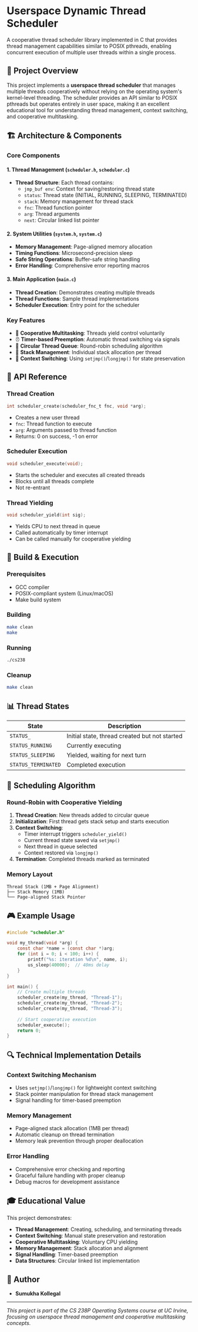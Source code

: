 # Userspace Dynamic Thread Scheduler

A cooperative thread scheduler library implemented in C that provides thread management capabilities similar to POSIX pthreads, enabling concurrent execution of multiple user threads within a single process.

## 🎯 Project Overview

This project implements a **userspace thread scheduler** that manages multiple threads cooperatively without relying on the operating system's kernel-level threading. The scheduler provides an API similar to POSIX pthreads but operates entirely in user space, making it an excellent educational tool for understanding thread management, context switching, and cooperative multitasking.

## 🏗️ Architecture & Components

### Core Components

#### 1. **Thread Management (`scheduler.h`, `scheduler.c`)**
- **Thread Structure**: Each thread contains:
  - `jmp_buf env`: Context for saving/restoring thread state
  - `status`: Thread state (INITIAL, RUNNING, SLEEPING, TERMINATED)
  - `stack`: Memory management for thread stack
  - `fnc`: Thread function pointer
  - `arg`: Thread arguments
  - `next`: Circular linked list pointer

#### 2. **System Utilities (`system.h`, `system.c`)**
- **Memory Management**: Page-aligned memory allocation
- **Timing Functions**: Microsecond-precision sleep
- **Safe String Operations**: Buffer-safe string handling
- **Error Handling**: Comprehensive error reporting macros

#### 3. **Main Application (`main.c`)**
- **Thread Creation**: Demonstrates creating multiple threads
- **Thread Functions**: Sample thread implementations
- **Scheduler Execution**: Entry point for the scheduler

### Key Features

- 🔄 **Cooperative Multitasking**: Threads yield control voluntarily
- ⏰ **Timer-based Preemption**: Automatic thread switching via signals
- 🧵 **Circular Thread Queue**: Round-robin scheduling algorithm
- 💾 **Stack Management**: Individual stack allocation per thread
- 🔧 **Context Switching**: Using `setjmp()`/`longjmp()` for state preservation

## 🚀 API Reference

### Thread Creation
```c
int scheduler_create(scheduler_fnc_t fnc, void *arg);
```
- Creates a new user thread
- `fnc`: Thread function to execute
- `arg`: Arguments passed to thread function
- Returns: 0 on success, -1 on error

### Scheduler Execution
```c
void scheduler_execute(void);
```
- Starts the scheduler and executes all created threads
- Blocks until all threads complete
- Not re-entrant

### Thread Yielding
```c
void scheduler_yield(int sig);
```
- Yields CPU to next thread in queue
- Called automatically by timer interrupt
- Can be called manually for cooperative yielding

## 🔧 Build & Execution

### Prerequisites
- GCC compiler
- POSIX-compliant system (Linux/macOS)
- Make build system

### Building
```bash
make clean
make
```

### Running
```bash
./cs238
```

### Cleanup
```bash
make clean
```

## 📊 Thread States

| State | Description |
|-------|-------------|
| `STATUS_` | Initial state, thread created but not started |
| `STATUS_RUNNING` | Currently executing |
| `STATUS_SLEEPING` | Yielded, waiting for next turn |
| `STATUS_TERMINATED` | Completed execution |

## 🔄 Scheduling Algorithm

### Round-Robin with Cooperative Yielding
1. **Thread Creation**: New threads added to circular queue
2. **Initialization**: First thread gets stack setup and starts execution
3. **Context Switching**: 
   - Timer interrupt triggers `scheduler_yield()`
   - Current thread state saved via `setjmp()`
   - Next thread in queue selected
   - Context restored via `longjmp()`
4. **Termination**: Completed threads marked as terminated

### Memory Layout
```
Thread Stack (1MB + Page Alignment)
├── Stack Memory (1MB)
└── Page-aligned Stack Pointer
```

## 🎮 Example Usage

```c
#include "scheduler.h"

void my_thread(void *arg) {
    const char *name = (const char *)arg;
    for (int i = 0; i < 100; i++) {
        printf("%s: iteration %d\n", name, i);
        us_sleep(40000);  // 40ms delay
    }
}

int main() {
    // Create multiple threads
    scheduler_create(my_thread, "Thread-1");
    scheduler_create(my_thread, "Thread-2");
    scheduler_create(my_thread, "Thread-3");
    
    // Start cooperative execution
    scheduler_execute();
    return 0;
}
```

## 🔍 Technical Implementation Details

### Context Switching Mechanism
- Uses `setjmp()`/`longjmp()` for lightweight context switching
- Stack pointer manipulation for thread stack management
- Signal handling for timer-based preemption

### Memory Management
- Page-aligned stack allocation (1MB per thread)
- Automatic cleanup on thread termination
- Memory leak prevention through proper deallocation

### Error Handling
- Comprehensive error checking and reporting
- Graceful failure handling with proper cleanup
- Debug macros for development assistance

## 🎓 Educational Value

This project demonstrates:
- **Thread Management**: Creating, scheduling, and terminating threads
- **Context Switching**: Manual state preservation and restoration
- **Cooperative Multitasking**: Voluntary CPU yielding
- **Memory Management**: Stack allocation and alignment
- **Signal Handling**: Timer-based preemption
- **Data Structures**: Circular linked list implementation

## 📝 Author

- **Sumukha Kollegal**

---

*This project is part of the CS 238P Operating Systems course at UC Irvine, focusing on userspace thread management and cooperative multitasking concepts.*
